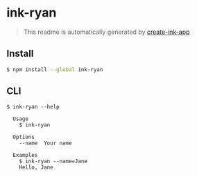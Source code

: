 # ink-ryan

> This readme is automatically generated by [create-ink-app](https://github.com/vadimdemedes/create-ink-app)

## Install

```bash
$ npm install --global ink-ryan
```

## CLI

```
$ ink-ryan --help

  Usage
    $ ink-ryan

  Options
    --name  Your name

  Examples
    $ ink-ryan --name=Jane
    Hello, Jane
```
